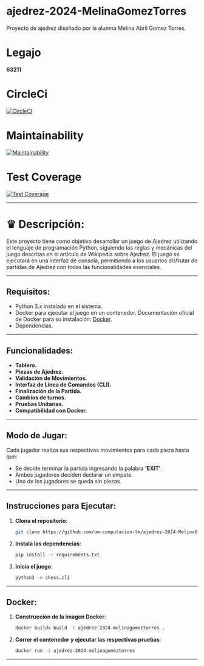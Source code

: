 # ajedrez-2024-MelinaGomezTorres

Proyecto de ajedrez diseñado por la alumna Melina Abril Gomez Torres.

# Legajo
**63211**



# CircleCi
[![CircleCI](https://dl.circleci.com/status-badge/img/gh/um-computacion-tm/ajedrez-2024-MelinaGomezTorres/tree/main.svg?style=svg)](https://dl.circleci.com/status-badge/redirect/gh/um-computacion-tm/ajedrez-2024-MelinaGomezTorres/tree/main)

# Maintainability
[![Maintainability](https://api.codeclimate.com/v1/badges/f12ad0387fdb8ca012f7/maintainability)](https://codeclimate.com/github/um-computacion-tm/ajedrez-2024-MelinaGomezTorres/maintainability)

# Test Coverage
[![Test Coverage](https://api.codeclimate.com/v1/badges/f12ad0387fdb8ca012f7/test_coverage)](https://codeclimate.com/github/um-computacion-tm/ajedrez-2024-MelinaGomezTorres/test_coverage)

---

# ♛ Descripción:

Este proyecto tiene como objetivo desarrollar un juego de Ajedrez utilizando el lenguaje de programación Python, siguiendo las reglas y mecánicas del juego descritas en el artículo de Wikipedia sobre Ajedrez. El juego se ejecutará en una interfaz de consola, permitiendo a los usuarios disfrutar de partidas de Ajedrez con todas las funcionalidades esenciales.

---

##  Requisitos:

- Python 3.x instalado en el sistema.
- Docker para ejecutar el juego en un contenedor. Documentación oficial de Docker para su instalación: [Docker](https://docs.docker.com/get-started/get-docker/).
- Dependencias.

---

##  Funcionalidades:

- **Tablero.**
- **Piezas de Ajedrez.**
- **Validación de Movimientos.**
- **Interfaz de Línea de Comandos (CLI).**
- **Finalización de la Partida.**
- **Cambios de turnos.**
- **Pruebas Unitarias.**
- **Compatibilidad con Docker.**

---

## Modo de Jugar:

Cada jugador realiza sus respectivos movimientos para cada pieza hasta que:

- Se decide terminar la partida ingresando la palabra **'EXIT'**.
- Ambos jugadores deciden declarar un empate.
- Uno de los jugadores se queda sin piezas.

---

##  Instrucciones para Ejecutar:

1. **Clona el repositorio**:

   ```bash
   git clone https://github.com/um-computacion-tm/ajedrez-2024-MelinaGomezTorres.git
   ```

2. **Instala las dependencias**:

   ```bash
   pip install -r requirements.txt
   ```

3. **Inicia el juego**:

   ```bash
   python3 -m chess.cli
   ```

---

##  Docker:

1. **Construcción de la imagen Docker**:

   ```bash
   docker buildx build -t ajedrez-2024-melinagomeztorres .
   ```

2. **Correr el contenedor y ejecutar las respectivas pruebas**:

   ```bash
   docker run -i ajedrez-2024-melinagomeztorres
   ```

---


